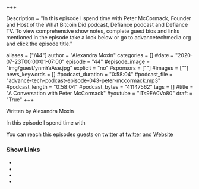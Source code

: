 +++

Description = "In this episode I spend time with Peter McCormack, Founder and Host of the What Bitcoin Did podcast, Defiance podcast and Defiance TV. To view comprehensive show notes, complete guest bios and links mentioned in the episode take a look below or go to advancetechmedia.org and click the episode title."

aliases = ["/44"]
author = "Alexandra Moxin"
categories = []
#date = "2020-07-23T00:00:01-07:00"
episode = "44"
#episode_image = "img/guest/ynmYaAse.jpg"
explicit = "no"
#sponsors = [""]
#images = [""]
news_keywords = []
#podcast_duration = "0:58:04"
#podcast_file = "advance-tech-podcast-episode-043-peter-mccormack.mp3"
#podcast_length = "0:58:04"
#podcast_bytes = "41147562"
tags = []
#title = "A Conversation with Peter McCormack"
#youtube = "lTs9EA0Vo80"
draft = "True"
+++

Written by Alexandra Moxin

In this episode I spend time with 

You can reach this episodes guests on twitter at [twitter]() and [Website]()

### Show Links

* []()
* []()
* []()
* []()
